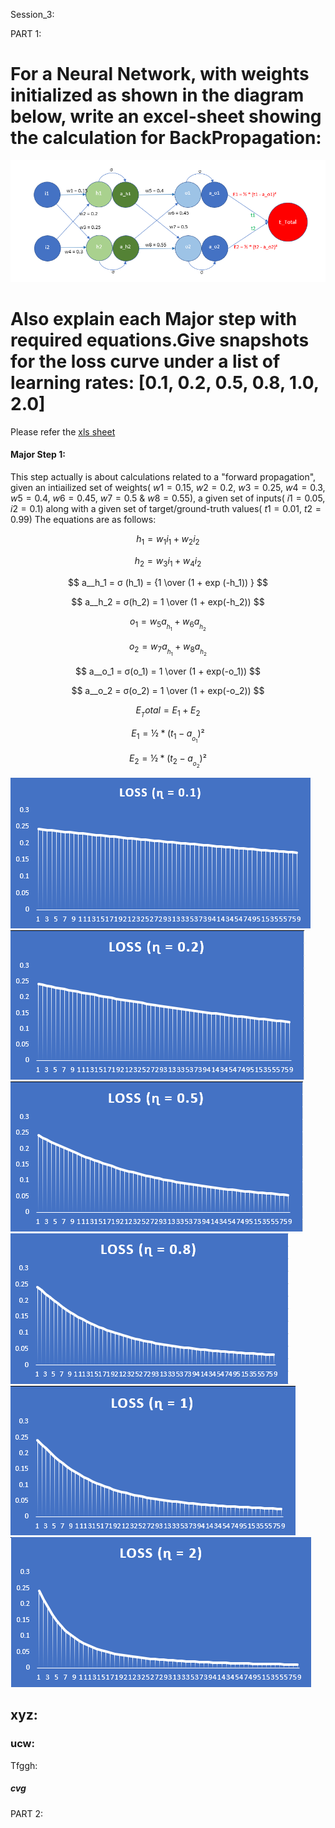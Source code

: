 Session_3:

PART 1:

# For a Neural Network, with weights initialized as shown in the diagram below, write an excel-sheet showing the calculation for BackPropagation:
![alt text](https://github.com/ojhajayant/EVA8/blob/main/session_3/Neural_Network_diagram.png "Logo Title Text 1")
# Also explain each Major step with required equations.Give snapshots for the loss curve under a list of learning rates: [0.1, 0.2, 0.5, 0.8, 1.0, 2.0] 

Please refer the [xls sheet](https://github.com/ojhajayant/EVA8/blob/main/session_2.5/EVA8_session_2_5_final_Jayant_Ojha.ipynb) 

#### Major Step 1:

This step actually is about calculations related to a "forward propagation", given an intiailized set of weights( $w1=0.15$, $w2=0.2$, $w3=0.25$, $w4=0.3$, $w5=0.4$, $w6=0.45$, $w7=0.5$ & $w8=0.55$), a given set of inputs( $i1=0.05$, $i2=0.1$) along with a given set of target/ground-truth values( $t1=0.01$, $t2=0.99$)
The equations are as follows:

$$ h_1 = w_1 i_1 + w_2 i_2 $$	

$$ h_2 = w_3 i_1 + w_4 i_2 $$	

$$ a__h_1 = σ (h_1) = {1 \over (1 + exp (-h_1)) } $$

$$ a__h_2 = σ(h_2) = 1 \over (1 + exp(-h_2)) $$		

$$ o_1 = w_5 a__h_1 + w_6 a__h_2 $$

$$ o_2 = w_7 a__h_1 + w_8 a__h_2 $$		

$$ a__o_1 = σ(o_1) = 1 \over (1 + exp(-o_1)) $$		

$$ a__o_2 = σ(o_2) = 1 \over (1 + exp(-o_2)) $$		

$$ E__Total = E_1 + E_2 $$	

$$ E_1 = ½ * (t_1 - a__o_1)² $$	

$$ E_2 = ½ * (t_2 - a__o_2)² $$		



![alt text](https://github.com/ojhajayant/EVA8/blob/main/session_3/loss_curve_lr_0.1.png "Logo Title Text 1")
![alt text](https://github.com/ojhajayant/EVA8/blob/main/session_3/loss_curve_lr_0.2.png "Logo Title Text 1")
![alt text](https://github.com/ojhajayant/EVA8/blob/main/session_3/loss_curve_lr_0.5.png "Logo Title Text 1")
![alt text](https://github.com/ojhajayant/EVA8/blob/main/session_3/loss_curve_lr_0.8.png "Logo Title Text 1")
![alt text](https://github.com/ojhajayant/EVA8/blob/main/session_3/loss_curve_lr_1.0.png "Logo Title Text 1")
![alt text](https://github.com/ojhajayant/EVA8/blob/main/session_3/loss_curve_lr_2.0.png "Logo Title Text 1")


## xyz:

### ucw:
Tfggh:
 

##### cvg


PART 2:
